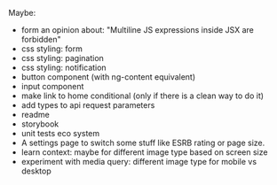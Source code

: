 Maybe:
- form an opinion about: "Multiline JS expressions inside JSX are forbidden"
- css styling: form
- css styling: pagination
- css styling: notification
- button component (with ng-content equivalent)
- input component
- make link to home conditional (only if there is a clean way to do it)
- add types to api request parameters
- readme
- storybook
- unit tests eco system
- A settings page to switch some stuff like ESRB rating or page size.
- learn context: maybe for different image type based on screen size
- experiment with  media query: different image type for mobile vs desktop
